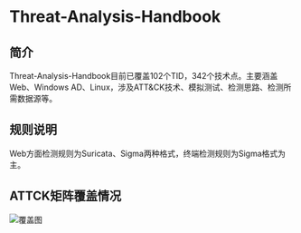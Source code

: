 # Threat-Analysis-Handbook

## 简介

Threat-Analysis-Handbook目前已覆盖102个TID，342个技术点。主要涵盖Web、Windows AD、Linux，涉及ATT&CK技术、模拟测试、检测思路、检测所需数据源等。


## 规则说明

Web方面检测规则为Suricata、Sigma两种格式，终端检测规则为Sigma格式为主。

## ATTCK矩阵覆盖情况

![覆盖图](img/index.png)



